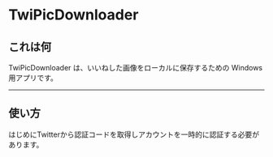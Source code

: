 # **TwiPicDownloader**

## これは何

TwiPicDownloader は、いいねした画像をローカルに保存するための Windows 用アプリです。

---
## 使い方

はじめにTwitterから認証コードを取得しアカウントを一時的に認証する必要があります。